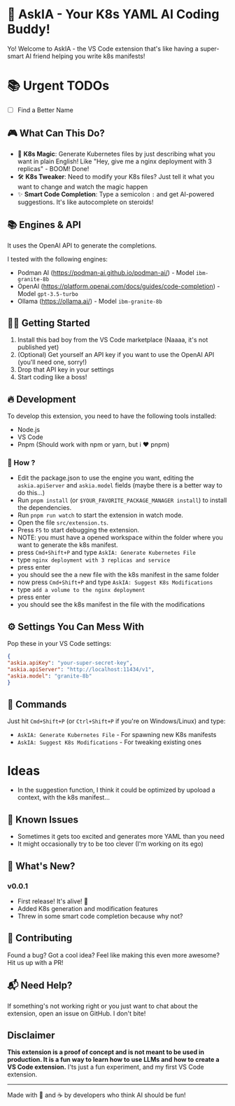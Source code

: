 # 🤖 AskIA - Your K8s YAML AI Coding Buddy!

Yo! Welcome to AskIA - the VS Code extension that's like having a super-smart AI friend helping you write k8s manifests! 

# 📚 Urgent TODOs

- [ ] Find a Better Name

## 🎮 What Can This Do?

- 🚀 **K8s Magic**: Generate Kubernetes files by just describing what you want in plain English! Like "Hey, give me a nginx deployment with 3 replicas" - BOOM! Done!
- 🛠️ **K8s Tweaker**: Need to modify your K8s files? Just tell it what you want to change and watch the magic happen
- ✨ **Smart Code Completion**: Type a semicolon `:` and get AI-powered suggestions. It's like autocomplete on steroids!


## 📚 Engines & API

It uses the OpenAI API to generate the completions.

I tested with the following engines:
 - Podman AI (https://podman-ai.github.io/podman-ai/) - Model `ibm-granite-8b`
 - OpenAI (https://platform.openai.com/docs/guides/code-completion) - Model `gpt-3.5-turbo`
 - Ollama (https://ollama.ai/) - Model `ibm-granite-8b`


## 🏃‍♂️ Getting Started

1. Install this bad boy from the VS Code marketplace (Naaaa, it's not published yet)
2. (Optional) Get yourself an API key if you want to use the OpenAI API (you'll need one, sorry!)
3. Drop that API key in your settings
4. Start coding like a boss! 

## 🔥 Development

To develop this extension, you need to have the following tools installed:
 - Node.js
 - VS Code
 - Pnpm (Should work with npm or yarn, but i ♥ pnpm)

### 🫡 How ?
 - Edit the package.json to use the engine you want, editing the `askia.apiServer` and `askia.model` fields (maybe there is a better way to do this...)
 - Run `pnpm install` (or `$YOUR_FAVORITE_PACKAGE_MANAGER install`) to install the dependencies.
 - Run `pnpm run watch` to start the extension in watch mode.
 - Open the file `src/extension.ts`.
 - Press `F5` to start debugging the extension.
 - NOTE: you must have a opened workspace within the folder where you want to generate the k8s manifest.
 - press `Cmd+Shift+P` and type `AskIA: Generate Kubernetes File`
 - type `nginx deployment with 3 replicas and service`
 - press enter
 - you should see the a new file with the k8s manifest in the same folder
 - now press `Cmd+Shift+P` and type `AskIA: Suggest K8s Modifications`
 - type `add a volume to the nginx deployment`
 - press enter
 - you should see the k8s manifest in the file with the modifications
 
## ⚙️ Settings You Can Mess With

Pop these in your VS Code settings:

```json
{
"askia.apiKey": "your-super-secret-key",
"askia.apiServer": "http://localhost:11434/v1",
"askia.model": "granite-8b"
}
```

## 🎯 Commands

Just hit `Cmd+Shift+P` (or `Ctrl+Shift+P` if you're on Windows/Linux) and type:
- `AskIA: Generate Kubernetes File` - For spawning new K8s manifests
- `AskIA: Suggest K8s Modifications` - For tweaking existing ones

# Ideas
 - In the suggestion function, I think it could be optimized by upoload a context, with the k8s manifest...

## 🐛 Known Issues

- Sometimes it gets too excited and generates more YAML than you need
- It might occasionally try to be too clever (I'm working on its ego)

## 🎉 What's New?

### v0.0.1
- First release! It's alive! 🎈
- Added K8s generation and modification features
- Threw in some smart code completion because why not?

## 🤝 Contributing

Found a bug? Got a cool idea? Feel like making this even more awesome? Hit us up with a PR! 

## 📬 Need Help?

If something's not working right or you just want to chat about the extension, open an issue on GitHub. I don't bite! 

## Disclaimer

**This extension is a proof of concept and is not meant to be used in production. It is a fun way to learn how to use LLMs and how to create a VS Code extension.** I'ts just a fun experiment, and my first VS Code extension.

---

Made with 🍕 and ☕️ by developers who think AI should be fun!
